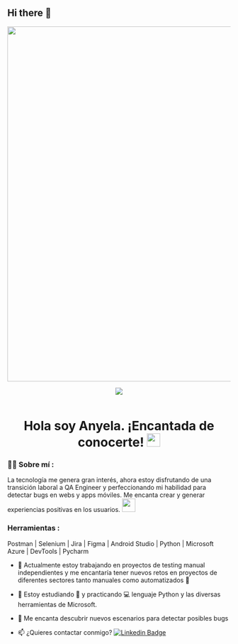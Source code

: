 ## Hi there 👋
<div id="header" align="center">
  <img decoding="async" src="https://github.com/anyelaml/banner/blob/master/banner%20nuevo.jpg" 
    width="800"/>

  [![](https://img.shields.io/badge/LinkedIn-0077B5?style=for-the-badge&logo=linkedin&logoColor=white)](https://www.linkedin.com/in/anyela-m%C3%A1laga-lazarte-4a3904127/)


  <div id="badges" align="center">
<img decoding="async" src="https://komarev.com/ghpvc/?username=anyelaml&color=brightgreen" alt=""/>
</div>

<h1>
  Hola soy Anyela. ¡Encantada de conocerte!
  <img decoding="async" src="https://media.giphy.com/media/hvRJCLFzcasrR4ia7z/giphy.gif" width="30px"/>
</h1>

<div id="header" align="left">

### :woman_technologist: Sobre mí :
La tecnología me genera gran interés, ahora estoy disfrutando de una transición laboral a QA Engineer y perfeccionando mi habilidad para detectar bugs en webs y apps móviles. Me encanta crear y generar experiencias positivas en los usuarios. <img decoding="async" src="https://media.giphy.com/media/WUlplcMpOCEmTGBtBW/giphy.gif" width="30">

### Herramientas :
Postman | Selenium | Jira | Figma | Android Studio | Python | Microsoft Azure | DevTools | Pycharm

* :telescope: Actualmente estoy trabajando en proyectos de testing manual independientes y me encantaría tener nuevos retos en proyectos de diferentes sectores tanto manuales como automatizados :muscle:

* :seedling: Estoy estudiando :blue_book: y practicando :computer: lenguaje Python y las diversas herramientas de Microsoft.

* :heartbeat: Me encanta descubrir nuevos escenarios para detectar posibles bugs

* :mailbox: ¿Quieres contactar conmigo? [![Linkedin Badge](https://img.shields.io/badge/-Anyela-blue?style=flat&logo=Linkedin&logoColor=white)](https://www.linkedin.com/in/anyelaml/)
  
<!-- **anyelaml/anyelaml** is a ✨ _special_ ✨ repository because its `README.md` (this file) appears on your GitHub profile.

Here are some ideas to get you started:

- 🔭 I’m currently working on ...
- 🌱 I’m currently learning ...
- 👯 I’m looking to collaborate on ...
- 🤔 I’m looking for help with ...
- 💬 Ask me about ...
- 📫 How to reach me: ...
- 😄 Pronouns: ...
- ⚡ Fun fact: ...
-->
